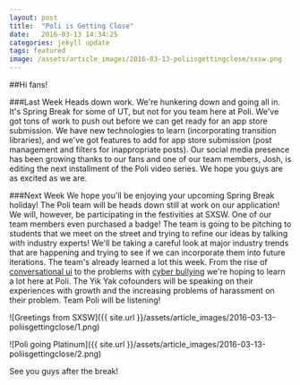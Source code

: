 ```yaml
---
layout: post
title:  "Poli is Getting Close"
date:   2016-03-13 14:34:25
categories: jekyll update
tags: featured
image: /assets/article_images/2016-03-13-poliisgettingclose/sxsw.png
---
```


##Hi fans!

###Last Week
Heads down work. We're hunkering down and going all in. It's Spring Break for some of UT, but not for you team here at Poli. We've got tons of work to push out before we can get ready for an app store submission. We have new technologies to learn (incorporating transition libraries), and we've got features to add for app store submission (post management and filters for inappropriate posts). Our social media presence has been growing thanks to our fans and one of our team members, Josh, is editing the next installment of the Poli video series. We hope you guys are as excited as we are. 

###Next Week
We hope you'll be enjoying your upcoming Spring Break holiday! The Poli team will be heads down still at work on our application! We will, however, be participating in the festivities at SXSW. One of our team members even purchased a badge!
The team is going to be pitching to students that we meet on the street and trying to refine our ideas by talking with industry experts! We'll be taking a careful look at major industry trends that are happening and trying to see if we can incorporate them into future iterations. The team's already learned a lot this week. From the rise of <a href= "http://www.conversantlabs.com/blog/10-ways-conversational-ui-will-change-the-way-we-live">conversational ui</a> to the problems with <a href="http://www.512tech.com/technology/yik-yak-founders-sxsw-talk-cyberbullying-twitter/DLnlZ3PNyiaLLNfhBp6YHO/">cyber bullying</a> we're hoping to learn a lot here at Poli. The Yik Yak cofounders will be speaking on their experiences with growth and the increasing problems of harassment on their problem. Team Poli will be listening!

![Greetings from SXSW]({{ site.url }}/assets/article_images/2016-03-13-poliisgettingclose/1.png)

![Poli going Platinum]({{ site.url }}/assets/article_images/2016-03-13-poliisgettingclose/2.png)

See you guys after the break!



